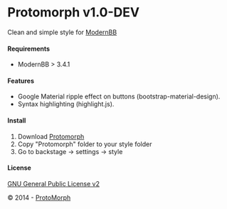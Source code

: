 Protomorph v1.0-DEV
======================

Clean and simple style for [ModernBB][2]

#### Requirements

- ModernBB > 3.4.1

#### Features

- Google Material ripple effect on buttons (bootstrap-material-design).
- Syntax highlighting (highlight.js).

#### Install

1. Download [Protomorph][4]
2. Copy "Protomorph" folder to your style folder
3. Go to backstage -> settings -> style

#### License

[GNU General Public License v2][3]

© 2014 - [ProtoMorph][1]

[1]: http://protomorph.cf/
[2]: http://modernbb.be/
[3]: http://opensource.org/licenses/GPL-2.0
[4]: https://github.com/protomorph/modernbb-protomorph/archive/master.zip
